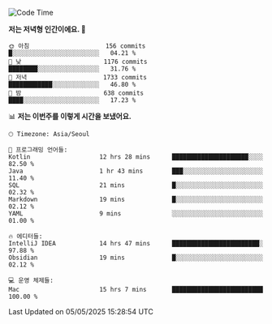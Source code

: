   <!--START_SECTION:waka-->
![Code Time](http://img.shields.io/badge/Code%20Time-616%20hrs%2011%20mins-blue)

**저는 저녁형 인간이에요. 🦉** 

```text
🌞 아침                     156 commits         █░░░░░░░░░░░░░░░░░░░░░░░░   04.21 % 
🌆 낮　                     1176 commits        ████████░░░░░░░░░░░░░░░░░   31.76 % 
🌃 저녁                     1733 commits        ████████████░░░░░░░░░░░░░   46.80 % 
🌙 밤　                     638 commits         ████░░░░░░░░░░░░░░░░░░░░░   17.23 % 
```


📊 **저는 이번주를 이렇게 시간을 보냈어요.** 

```text
🕑︎ Timezone: Asia/Seoul

💬 프로그래밍 언어들: 
Kotlin                   12 hrs 28 mins      █████████████████████░░░░   82.50 % 
Java                     1 hr 43 mins        ███░░░░░░░░░░░░░░░░░░░░░░   11.40 % 
SQL                      21 mins             █░░░░░░░░░░░░░░░░░░░░░░░░   02.32 % 
Markdown                 19 mins             █░░░░░░░░░░░░░░░░░░░░░░░░   02.12 % 
YAML                     9 mins              ░░░░░░░░░░░░░░░░░░░░░░░░░   01.00 % 

🔥 에디터들: 
IntelliJ IDEA            14 hrs 47 mins      ████████████████████████░   97.88 % 
Obsidian                 19 mins             █░░░░░░░░░░░░░░░░░░░░░░░░   02.12 % 

💻 운영 체제들: 
Mac                      15 hrs 7 mins       █████████████████████████   100.00 % 
```


 Last Updated on 05/05/2025 15:28:54 UTC
<!--END_SECTION:waka-->
